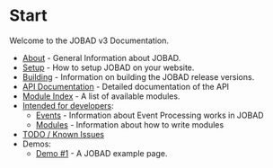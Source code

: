 # Start

Welcome to the JOBAD v3 Documentation. 

* [About](about.md) - General Information about JOBAD. 
* [Setup](setup.md) - How to setup JOBAD on your website. 
* [Building](build.md) - Information on building the JOBAD release versions. 
* [API Documentation](api/index.md) - Detailed documentation of the API
* [Module Index](modules/index.md) - A list of available modules. 
* [Intended for developers](dev/index.md): 
	* [Events](dev/events.md) - Information about Event Processing works in JOBAD
	* [Modules](dev/modules.md) - Information about how to write modules
* [TODO / Known Issues](todo.md)
* Demos: 
	* [Demo #1](../../example.html) - A JOBAD example page. 
